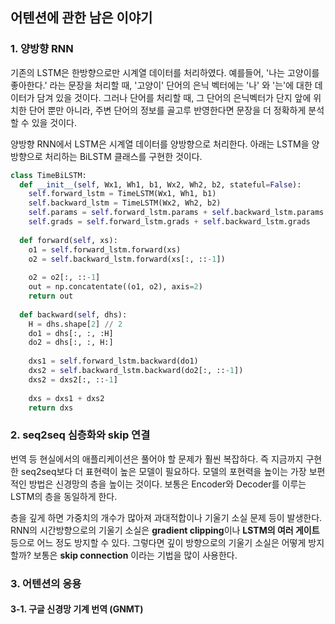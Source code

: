 ## 어텐션에 관한 남은 이야기

### 1. 양방향 RNN

기존의 LSTM은 한방향으로만 시계열 데이터를 처리하였다. 예를들어, '나는 고양이를 좋아한다.' 라는 문장을 처리할 때,
'고양이' 단어의 은닉 벡터에는 '나' 와 '는'에 대한 데이터가 담겨 있을 것이다. 그러나 단어를 처리할 때,
그 단어의 은닉벡터가 단지 앞에 위치한 단어 뿐만 아니라, 주변 단어의 정보를 골고루 반영한다면 문장을 더 정확하게
분석할 수 있을 것이다.

양방향 RNN에서 LSTM은 시계열 데이터를 양방향으로 처리한다. 아래는 LSTM을 양방향으로 처리하는 BiLSTM 클래스를 구현한 것이다.

```python
class TimeBiLSTM:
  def __init__(self, Wx1, Wh1, b1, Wx2, Wh2, b2, stateful=False):
    self.forward_lstm = TimeLSTM(Wx1, Wh1, b1)
    self.backward_lstm = TimeLSTM(Wx2, Wh2, b2)
    self.params = self.forward_lstm.params + self.backward_lstm.params
    self.grads = self.forward_lstm.grads + self.backward_lstm.grads
    
  def forward(self, xs):
    o1 = self.forward_lstm.forward(xs)
    o2 = self.backward_lstm.forward(xs[:, ::-1])
    
    o2 = o2[:, ::-1]
    out = np.concatentate((o1, o2), axis=2)
    return out
    
  def backward(self, dhs):
    H = dhs.shape[2] // 2
    do1 = dhs[:, :, :H]
    do2 = dhs[:, :, H:]
    
    dxs1 = self.forward_lstm.backward(do1)
    dxs2 = self.backward_lstm.backward(do2[:, ::-1])
    dxs2 = dxs2[:, ::-1]
    
    dxs = dxs1 + dxs2
    return dxs
```

### 2. seq2seq 심층화와 skip 연결

번역 등 현실에서의 애플리케이션은 풀어야 할 문제가 훨씬 복잡하다. 즉 지금까지 구현한 seq2seq보다 더 표현력이 높은
모델이 필요하다. 모델의 포현력을 높이는 가장 보편적인 방법은 신경망의 층을 높이는 것이다. 보통은 Encoder와 Decoder를 이루는
LSTM의 층을 동일하게 한다.

층을 깊게 하면 가중치의 개수가 많아져 과대적합이나 기울기 소실 문제 등이 발생한다. RNN의 시간방향으로의 기울기 소실은
**gradient clipping**이나 **LSTM의 여러 게이트** 등으로 어느 정도 방지할 수 있다. 그렇다면 깊이 방향으로의 기울기 소실은 어떻게 방지할까?
보통은 **skip connection** 이라는 기법을 많이 사용한다.

### 3. 어텐션의 응용

#### 3-1. 구글 신경망 기계 번역 (GNMT)
